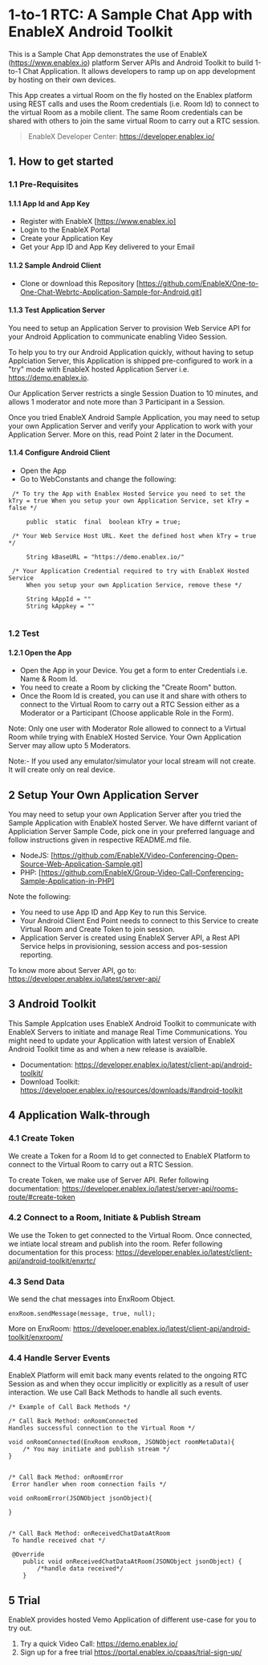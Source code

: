 # 1-to-1 RTC: A Sample Chat App with EnableX Android Toolkit

This is a Sample Chat App demonstrates the use of EnableX (https://www.enablex.io) platform Server APIs and Android Toolkit to build 1-to-1 Chat Application.  It allows developers to ramp up on app development by hosting on their own devices.

This App creates a virtual Room on the fly  hosted on the Enablex platform using REST calls and uses the Room credentials (i.e. Room Id) to connect to the virtual Room as a mobile client.  The same Room credentials can be shared with others to join the same virtual Room to carry out a RTC session.

> EnableX Developer Center: https://developer.enablex.io/


## 1. How to get started

### 1.1 Pre-Requisites

#### 1.1.1 App Id and App Key 

* Register with EnableX [https://www.enablex.io] 
* Login to the EnableX Portal
* Create your Application Key
* Get your App ID and App Key delivered to your Email


#### 1.1.2 Sample Android Client

* Clone or download this Repository [https://github.com/EnableX/One-to-One-Chat-Webrtc-Application-Sample-for-Android.git]


#### 1.1.3 Test Application Server

You need to setup an Application Server to provision Web Service API for your Android Application to communicate enabling Video Session. 

To help you to try our Android Application quickly, without having to setup Applciation Server, this Application is shipped pre-configured to work in a "try" mode with EnableX hosted Application Server i.e. https://demo.enablex.io. 

Our Application Server restricts a single Session Duation to 10 minutes, and allows 1 moderator and note more than 3 Participant in a Session.

Once you tried EnableX Android Sample Application, you may need to setup your own  Application Server and verify your Application to work with your Application Server.  More on this, read Point 2 later in the Document.


#### 1.1.4 Configure Android Client

* Open the App
* Go to WebConstants and change the following:
```
 /* To try the App with Enablex Hosted Service you need to set the kTry = true When you setup your own Application Service, set kTry = false */
     
     public  static  final  boolean kTry = true;
     
 /* Your Web Service Host URL. Keet the defined host when kTry = true */
 
     String kBaseURL = "https://demo.enablex.io/"
     
 /* Your Application Credential required to try with EnableX Hosted Service
     When you setup your own Application Service, remove these */
     
     String kAppId = ""  
     String kAppkey = ""  
     
 ```

### 1.2 Test

#### 1.2.1 Open the App

* Open the App in your Device. You get a form to enter Credentials i.e. Name & Room Id.
* You need to create a Room by clicking the "Create Room" button.
* Once the Room Id is created, you can use it and share with others to connect to the Virtual Room to carry out a RTC Session either as a Moderator or a Participant (Choose applicable Role in the Form).

Note: Only one user with Moderator Role allowed to connect to a Virtual Room while trying with EnableX Hosted Service. Your Own Application Server may allow upto 5 Moderators.

Note:- If you used any emulator/simulator your local stream will not create. It will create only on real device.

## 2 Setup Your Own Application Server

You may need to setup your own Application Server after you tried the Sample Application with EnableX hosted Server. We have differnt variant of Appliciation Server Sample Code, pick one in your preferred language and follow instructions given in respective README.md file.

* NodeJS: [https://github.com/EnableX/Video-Conferencing-Open-Source-Web-Application-Sample.git]
* PHP: [https://github.com/EnableX/Group-Video-Call-Conferencing-Sample-Application-in-PHP]

Note the following:
* You need to use App ID and App Key to run this Service.
* Your Android Client End Point needs to connect to this Service to create Virtual Room and Create Token to join session.
* Application Server is created using EnableX Server API, a Rest API Service helps in provisioning, session access and pos-session reporting.  

To know more about Server API, go to:
https://developer.enablex.io/latest/server-api/


## 3 Android Toolkit

This Sample Applcation uses EnableX Android Toolkit to communicate with EnableX Servers to initiate and manage Real Time Communications. You might need to update your Application with latest version of EnableX Android Toolkit time as and when a new release is avaialble.   

* Documentation: https://developer.enablex.io/latest/client-api/android-toolkit/
* Download Toolkit: https://developer.enablex.io/resources/downloads/#android-toolkit


## 4 Application Walk-through

### 4.1 Create Token

We create a Token for a Room Id to get connected to EnableX Platform to connect to the Virtual Room to carry out a RTC Session.

To create Token, we make use of Server API. Refer following documentation:
https://developer.enablex.io/latest/server-api/rooms-route/#create-token


### 4.2 Connect to a Room, Initiate & Publish Stream

We use the Token to get connected to the Virtual Room. Once connected, we intiate local stream and publish into the room. Refer following documentation for this process:
https://developer.enablex.io/latest/client-api/android-toolkit/enxrtc/



### 4.3 Send Data

We send the chat messages into EnxRoom Object.

```
enxRoom.sendMessage(message, true, null);

  ```
More on EnxRoom: https://developer.enablex.io/latest/client-api/android-toolkit/enxroom/

### 4.4 Handle Server Events

EnableX Platform will emit back many events related to the ongoing RTC Session as and when they occur implicitly or explicitly as a result of user interaction. We use Call Back Methods to handle all such events.

```
/* Example of Call Back Methods */

/* Call Back Method: onRoomConnected
Handles successful connection to the Virtual Room */

void onRoomConnected(EnxRoom enxRoom, JSONObject roomMetaData){
    /* You may initiate and publish stream */
}


/* Call Back Method: onRoomError
 Error handler when room connection fails */

void onRoomError(JSONObject jsonObject){

}


/* Call Back Method: onReceivedChatDataAtRoom
 To handle received chat */

 @Override
    public void onReceivedChatDataAtRoom(JSONObject jsonObject) {
        /*handle data received*/
    }
```

## 5 Trial

EnableX provides hosted Vemo Application of different use-case for you to try out.

1. Try a quick Video Call: https://demo.enablex.io/
2. Sign up for a free trial https://portal.enablex.io/cpaas/trial-sign-up/
